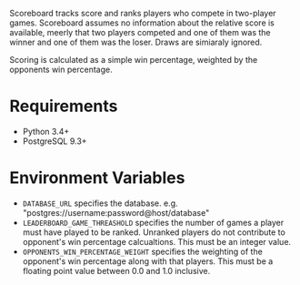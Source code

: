 Scoreboard tracks score and ranks players who compete in two-player games. Scoreboard assumes no information about the relative score is available, meerly that two players competed and one of them was the winner and one of them was the loser. Draws are simiaraly ignored.

Scoring is calculated as a simple win percentage, weighted by the opponents win percentage.

# Requirements

* Python 3.4+
* PostgreSQL 9.3+

# Environment Variables

* `DATABASE_URL` specifies the database. e.g. "postgres://username:password@host/database"
* `LEADERBOARD_GAME_THREASHOLD` specifies the number of games a player must have played to be ranked. Unranked players do not contribute to opponent's win percentage calcualtions. This must be an integer value.
* `OPPONENTS_WIN_PERCENTAGE_WEIGHT` specifies the weighting of the opponent's win percentage along with that players. This must be a floating point value between 0.0 and 1.0 inclusive.